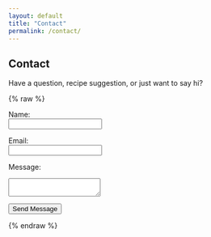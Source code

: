 ```yaml
---
layout: default
title: "Contact"
permalink: /contact/
---
```


## Contact

Have a question, recipe suggestion, or just want to say hi?

{% raw %}
<form action="https://formspree.io/f/yourformid" method="POST" class="contact-form">

  <label for="name">Name:</label><br />
  <input type="text" id="name" name="name" required /><br />

  <label for="email">Email:</label><br />
  <input type="email" id="email" name="_replyto" required /><br />

  <label for="message">Message:</label><br />
  <textarea id="message" name="message" required></textarea><br />

  <button type="submit">Send Message</button>
</form>
{% endraw %}

